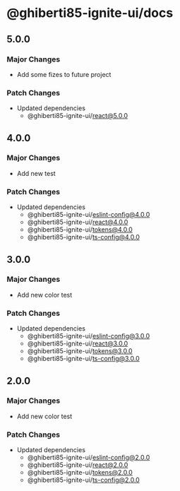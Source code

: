 # @ghiberti85-ignite-ui/docs

## 5.0.0

### Major Changes

- Add some fizes to future project

### Patch Changes

- Updated dependencies
  - @ghiberti85-ignite-ui/react@5.0.0

## 4.0.0

### Major Changes

- Add new test

### Patch Changes

- Updated dependencies
  - @ghiberti85-ignite-ui/eslint-config@4.0.0
  - @ghiberti85-ignite-ui/react@4.0.0
  - @ghiberti85-ignite-ui/tokens@4.0.0
  - @ghiberti85-ignite-ui/ts-config@4.0.0

## 3.0.0

### Major Changes

- Add new color test

### Patch Changes

- Updated dependencies
  - @ghiberti85-ignite-ui/eslint-config@3.0.0
  - @ghiberti85-ignite-ui/react@3.0.0
  - @ghiberti85-ignite-ui/tokens@3.0.0
  - @ghiberti85-ignite-ui/ts-config@3.0.0

## 2.0.0

### Major Changes

- Add new color test

### Patch Changes

- Updated dependencies
  - @ghiberti85-ignite-ui/eslint-config@2.0.0
  - @ghiberti85-ignite-ui/react@2.0.0
  - @ghiberti85-ignite-ui/tokens@2.0.0
  - @ghiberti85-ignite-ui/ts-config@2.0.0
